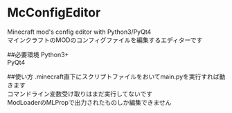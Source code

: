﻿McConfigEditor
==============

Minecraft mod's config editor with Python3/PyQt4  
マインクラフトのMODのコンフィグファイルを編集するエディターです  
  
##必要環境
Python3+  
PyQt4  
  
##使い方
.minecraft直下にスクリプトファイルをおいてmain.pyを実行すれば動きます  
コマンドライン変数受け取りはまだ実行してないです  
ModLoaderのMLPropで出力されたものしか編集できません  
